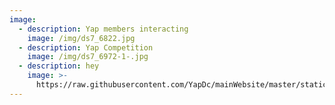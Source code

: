 ```yaml
---
image:
  - description: Yap members interacting
    image: /img/ds7_6822.jpg
  - description: Yap Competition
    image: /img/ds7_6972-1-.jpg
  - description: hey
    image: >-
      https://raw.githubusercontent.com/YapDc/mainWebsite/master/static/img/margaret.jpg
---
```


